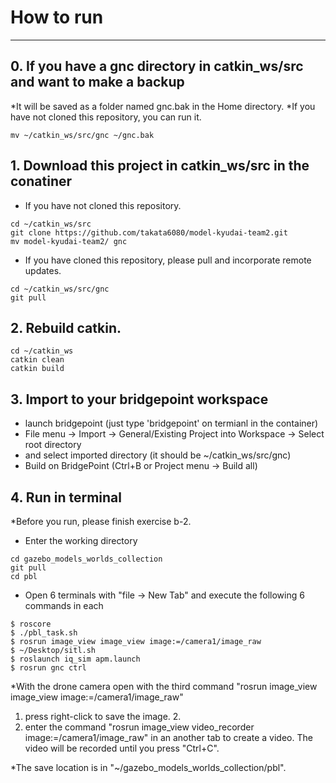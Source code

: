 # How to run
-----

## 0. If you have a gnc directory in catkin_ws/src and want to make a backup
*It will be saved as a folder named gnc.bak in the Home directory.
*If you have not cloned this repository, you can run it.
```
mv ~/catkin_ws/src/gnc ~/gnc.bak
```

## 1. Download this project in catkin_ws/src in the conatiner
- If you have not cloned this repository.
```
cd ~/catkin_ws/src
git clone https://github.com/takata6080/model-kyudai-team2.git
mv model-kyudai-team2/ gnc
```
- If you have cloned this repository, please pull and incorporate remote updates.
```
cd ~/catkin_ws/src/gnc
git pull
```

## 2. Rebuild catkin.
```
cd ~/catkin_ws
catkin clean
catkin build
```

## 3. Import to your bridgepoint workspace

* launch bridgepoint (just type 'bridgepoint' on termianl in the container)
* File menu -> Import -> General/Existing Project into Workspace -> Select root directory
* and select imported directory (it should be ~/catkin_ws/src/gnc)
* Build on BridgePoint (Ctrl+B or Project menu -> Build all)

## 4. Run in terminal

*Before you run, please finish exercise b-2.

- Enter the working directory
```
cd gazebo_models_worlds_collection
git pull
cd pbl
```

- Open 6 terminals with "file -> New Tab" and execute the following 6 commands in each
```
$ roscore
$ ./pbl_task.sh
$ rosrun image_view image_view image:=/camera1/image_raw
$ ~/Desktop/sitl.sh
$ roslaunch iq_sim apm.launch
$ rosrun gnc ctrl
```
*With the drone camera open with the third command "rosrun image_view image_view image:=/camera1/image_raw"
1. press right-click to save the image. 2.
2. enter the command "rosrun image_view video_recorder image:=/camera1/image_raw" in an another tab to create a video.
The video will be recorded until you press "Ctrl+C".

*The save location is in "~/gazebo_models_worlds_collection/pbl".
